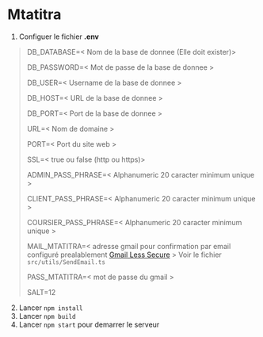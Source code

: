 # Mtatitra

1. Configuer le fichier **.env**

> DB_DATABASE=< Nom de la base de donnee (Elle doit exister)>
>
> DB_PASSWORD=< Mot de passe de la base de donnee >
>
> DB_USER=< Username de la base de donnee >
>
> DB_HOST=< URL de la base de donnee >
>
> DB_PORT=< Port de la base de donnee >
>
> URL=< Nom de domaine >
>
> PORT=< Port du site web >
>
> SSL=< true ou false (http ou https)>
>
> ADMIN_PASS_PHRASE=< Alphanumeric 20 caracter minimum unique >
>
> CLIENT_PASS_PHRASE=< Alphanumeric 20 caracter minimum unique >
>
> COURSIER_PASS_PHRASE=< Alphanumeric 20 caracter minimum unique >
>
> MAIL_MTATITRA=< adresse gmail pour confirmation par email configuré prealablement [Gmail Less Secure](https://myaccount.google.com/lesssecureapps) > Voir le fichier `src/utils/SendEmail.ts`
>
> PASS_MTATITRA=< mot de passe du gmail >
>
> SALT=12
>

2. Lancer `npm install`
3. Lancer `npm build`
4. Lancer `npm start` pour demarrer le serveur